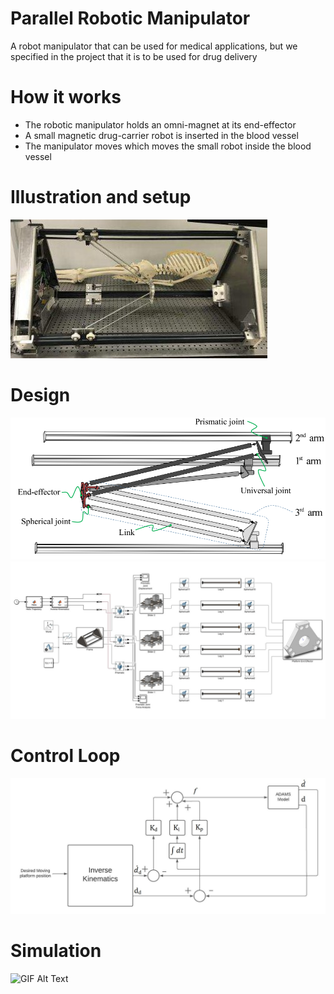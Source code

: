 # Parallel Robotic Manipulator
A robot manipulator that can be used for medical applications, but we specified in the project that it is to be used for drug delivery

# How it works
- The robotic manipulator holds an omni-magnet at its end-effector
- A small magnetic drug-carrier robot is inserted in the blood vessel
- The manipulator moves which moves the small robot inside the blood vessel

# Illustration and setup
![Image Alt Text](Plots/Robot.jpg)

# Design
![Image Alt Text](Plots/Gantry.png)
![Image Alt Text](Plots/Simscape.jpg)

# Control Loop
![Image Alt Text](Plots/PID.jpg)

# Simulation
![GIF Alt Text](Plots/Model.gif)
